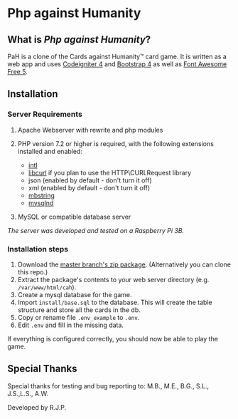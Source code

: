 # Php against Humanity

## What is <i>Php against Humanity</i>?

PaH is a clone of the Cards against Humanity&trade; card game. 
It is written as a web app and uses [Codeigniter 4](https://codeigniter.com/) and [Bootstrap 4](https://getbootstrap.com/) as well as [Font Awesome Free 5](https://github.com/FortAwesome/Font-Awesome).

## Installation
### Server Requirements
1. Apache Webserver with rewrite and php modules
2. PHP version 7.2 or higher is required, with the following extensions installed and enabled: 
    - [intl](http://php.net/manual/en/intl.requirements.php)
    - [libcurl](http://php.net/manual/en/curl.requirements.php) if you plan to use the HTTP\CURLRequest library
    - json (enabled by default - don't turn it off)
    - xml (enabled by default - don't turn it off)
    - [mbstring](http://php.net/manual/en/mbstring.installation.php)
    - [mysqlnd](http://php.net/manual/en/mysqlnd.install.php)
 
3. MySQL or compatible database server

<i>The server was developed and tested on a Raspberry Pi 3B. </i>

### Installation steps
1. Download the [master branch's zip package](https://github.com/pietrobe03/php-against-humanity/archive/master.zip). (Alternatively you can clone this repo.)
2. Extract the package's contents to your web server directory (e.g. ```/var/www/html/cah```).
3. Create a mysql database for the game.
4. Import ```install/base.sql``` to the database. This will create the table structure and store all the cards in the db.
5. Copy or rename file ```.env_example``` to ```.env```.
6. Edit ```.env``` and fill in the missing data.

If everything is configured correctly, you should now be able to play the game.

## Special Thanks
Special thanks for testing and bug reporting to:
M.B., M.E., B.G., S.L., J.S.,L.S., A.W.

Developed by R.J.P.
